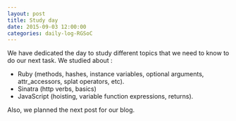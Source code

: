 ```yaml
---
layout: post
title: Study day
date: 2015-09-03 12:00:00
categories: daily-log-RGSoC
---
```


We have dedicated the day to study different topics that we need to know to do our next task. We studied about :

- Ruby (methods, hashes, instance variables, optional arguments, attr_accessors, splat operators, etc).  
- Sinatra (http verbs, basics)  
- JavaScript (hoisting, variable function expressions, returns).  

Also, we planned the next post for our blog.
